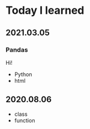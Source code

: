 # Today I learned

## 2021.03.05

### Pandas
Hi!

* Python
* html



## 2020.08.06
* class
* function
